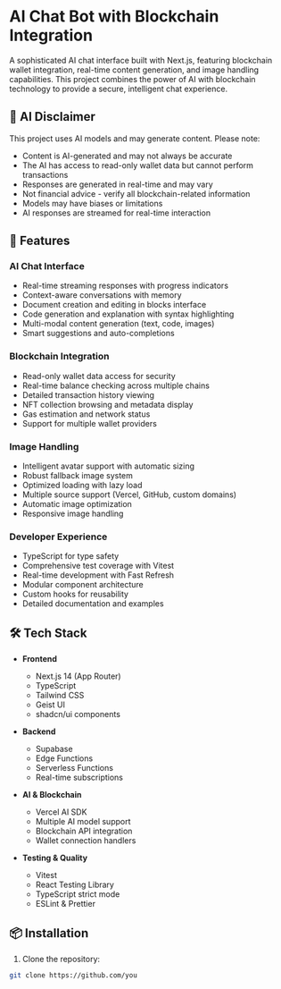 # AI Chat Bot with Blockchain Integration

A sophisticated AI chat interface built with Next.js, featuring blockchain wallet integration, real-time content generation, and image handling capabilities. This project combines the power of AI with blockchain technology to provide a secure, intelligent chat experience.

## 🚨 AI Disclaimer

This project uses AI models and may generate content. Please note:

- Content is AI-generated and may not always be accurate
- The AI has access to read-only wallet data but cannot perform transactions
- Responses are generated in real-time and may vary
- Not financial advice - verify all blockchain-related information
- Models may have biases or limitations
- AI responses are streamed for real-time interaction

## 🌟 Features

### AI Chat Interface
- Real-time streaming responses with progress indicators
- Context-aware conversations with memory
- Document creation and editing in blocks interface
- Code generation and explanation with syntax highlighting
- Multi-modal content generation (text, code, images)
- Smart suggestions and auto-completions

### Blockchain Integration
- Read-only wallet data access for security
- Real-time balance checking across multiple chains
- Detailed transaction history viewing
- NFT collection browsing and metadata display
- Gas estimation and network status
- Support for multiple wallet providers

### Image Handling
- Intelligent avatar support with automatic sizing
- Robust fallback image system
- Optimized loading with lazy load
- Multiple source support (Vercel, GitHub, custom domains)
- Automatic image optimization
- Responsive image handling

### Developer Experience
- TypeScript for type safety
- Comprehensive test coverage with Vitest
- Real-time development with Fast Refresh
- Modular component architecture
- Custom hooks for reusability
- Detailed documentation and examples

## 🛠 Tech Stack

- **Frontend**
  - Next.js 14 (App Router)
  - TypeScript
  - Tailwind CSS
  - Geist UI
  - shadcn/ui components

- **Backend**
  - Supabase
  - Edge Functions
  - Serverless Functions
  - Real-time subscriptions

- **AI & Blockchain**
  - Vercel AI SDK
  - Multiple AI model support
  - Blockchain API integration
  - Wallet connection handlers

- **Testing & Quality**
  - Vitest
  - React Testing Library
  - TypeScript strict mode
  - ESLint & Prettier

## 📦 Installation

1. Clone the repository:

```bash
git clone https://github.com/you